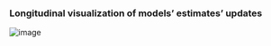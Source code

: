 ### Longitudinal visualization of models’ estimates’ updates 


![image](https://user-images.githubusercontent.com/30849720/119250091-8cddf180-bb52-11eb-88c3-a9641ddb6ef1.png)

